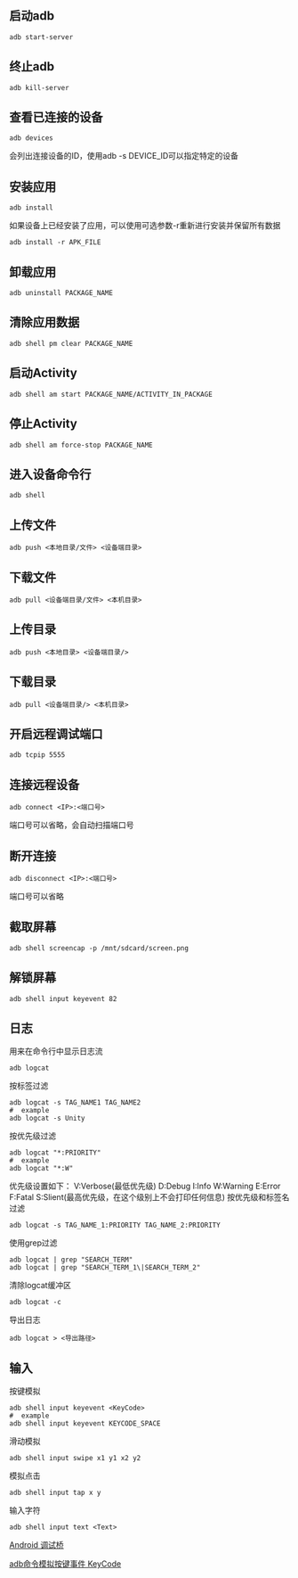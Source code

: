 ## 启动adb
```
adb start-server
```
## 终止adb
```
adb kill-server
```
## 查看已连接的设备
```
adb devices
```
会列出连接设备的ID，使用adb -s DEVICE_ID可以指定特定的设备
## 安装应用
```
adb install
```
如果设备上已经安装了应用，可以使用可选参数-r重新进行安装并保留所有数据
```
adb install -r APK_FILE
```
## 卸载应用
```
adb uninstall PACKAGE_NAME
```
## 清除应用数据
```
adb shell pm clear PACKAGE_NAME
```
## 启动Activity
```
adb shell am start PACKAGE_NAME/ACTIVITY_IN_PACKAGE
```
## 停止Activity
```
adb shell am force-stop PACKAGE_NAME
```
## 进入设备命令行
```
adb shell
```
## 上传文件
```
adb push <本地目录/文件> <设备端目录>
```
## 下载文件
```
adb pull <设备端目录/文件> <本机目录>
```
## 上传目录
```
adb push <本地目录> <设备端目录/>
```
## 下载目录
```
adb pull <设备端目录/> <本机目录>
```
## 开启远程调试端口
```
adb tcpip 5555
```
## 连接远程设备
```
adb connect <IP>:<端口号>
```
端口号可以省略，会自动扫描端口号
## 断开连接
```
adb disconnect <IP>:<端口号>
```
端口号可以省略
## 截取屏幕
```
adb shell screencap -p /mnt/sdcard/screen.png
```
## 解锁屏幕
```
adb shell input keyevent 82
```
## 日志
用来在命令行中显示日志流
```
adb logcat
```
按标签过滤
```
adb logcat -s TAG_NAME1 TAG_NAME2
#  example
adb logcat -s Unity
```
按优先级过滤
```
adb logcat "*:PRIORITY"
#  example
adb logcat "*:W"
```
优先级设置如下：
V:Verbose(最低优先级)
D:Debug
I:Info
W:Warning
E:Error
F:Fatal
S:Slient(最高优先级，在这个级别上不会打印任何信息)
按优先级和标签名过滤
```
adb logcat -s TAG_NAME_1:PRIORITY TAG_NAME_2:PRIORITY
```
使用grep过滤
```
adb logcat | grep "SEARCH_TERM"
adb logcat | grep "SEARCH_TERM_1\|SEARCH_TERM_2"
```
清除logcat缓冲区
```
adb logcat -c
```
导出日志
```
adb logcat > <导出路径>
```
## 输入
按键模拟 
```
adb shell input keyevent <KeyCode>
#  example
adb shell input keyevent KEYCODE_SPACE
```
滑动模拟
```
adb shell input swipe x1 y1 x2 y2
```
模拟点击
```
adb shell input tap x y
```
输入字符
```
adb shell input text <Text>
```
[Android 调试桥](https://developer.android.com/studio/command-line/adb.html?hl=zh-cn)

[adb命令模拟按键事件 KeyCode](https://blog.csdn.net/jlminghui/article/details/39268419)